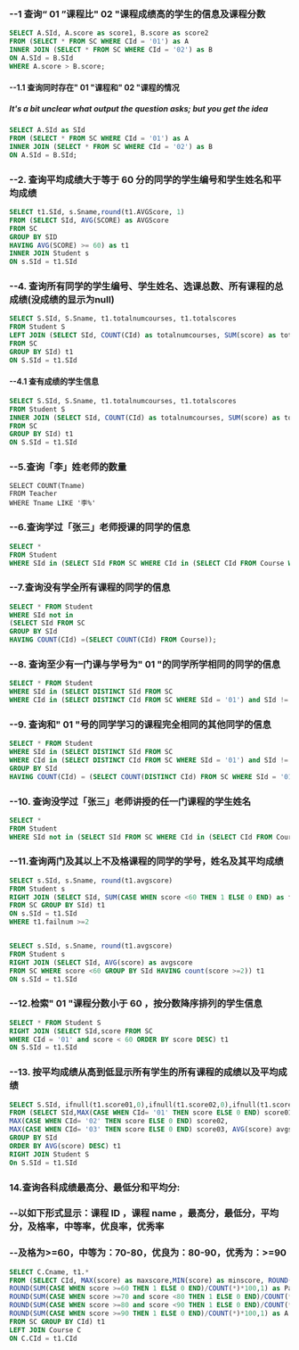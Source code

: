 ### --1 查询“ 01 ”课程比" 02 "课程成绩高的学生的信息及课程分数
~~~~sql
SELECT A.SId, A.score as score1, B.score as score2
FROM (SELECT * FROM SC WHERE CId = '01') as A 
INNER JOIN (SELECT * FROM SC WHERE CId = '02') as B
ON A.SId = B.SId 
WHERE A.score > B.score;
~~~~

#### --1.1 查询同时存在" 01 "课程和" 02 "课程的情况
##### It's a bit unclear what output the question asks; but you get the idea
~~~~sql
SELECT A.SId as SId
FROM (SELECT * FROM SC WHERE CId = '01') as A 
INNER JOIN (SELECT * FROM SC WHERE CId = '02') as B
ON A.SId = B.SId;
~~~~

### --2. 查询平均成绩大于等于 60 分的同学的学生编号和学生姓名和平均成绩
~~~~sql
SELECT t1.SId, s.Sname,round(t1.AVGScore, 1)
FROM (SELECT SId, AVG(SCORE) as AVGScore
FROM SC
GROUP BY SID
HAVING AVG(SCORE) >= 60) as t1 
INNER JOIN Student s
ON s.SId = t1.SId
~~~~

### --4. 查询所有同学的学生编号、学生姓名、选课总数、所有课程的总成绩(没成绩的显示为null)
~~~~sql
SELECT S.SId, S.Sname, t1.totalnumcourses, t1.totalscores
FROM Student S
LEFT JOIN (SELECT SId, COUNT(CId) as totalnumcourses, SUM(score) as totalscores
FROM SC
GROUP BY SId) t1
ON S.SId = t1.SId
~~~~
#### --4.1 查有成绩的学生信息
~~~~sql
SELECT S.SId, S.Sname, t1.totalnumcourses, t1.totalscores
FROM Student S
INNER JOIN (SELECT SId, COUNT(CId) as totalnumcourses, SUM(score) as totalscores
FROM SC
GROUP BY SId) t1
ON S.SId = t1.SId	
~~~~
### --5.查询「李」姓老师的数量
```{SQL}
SELECT COUNT(Tname)
FROM Teacher
WHERE Tname LIKE '李%'
```

### --6.查询学过「张三」老师授课的同学的信息
~~~~sql
SELECT *
FROM Student
WHERE SId in (SELECT SId FROM SC WHERE CId in (SELECT CId FROM Course WHERE TId in (SELECT TId FROM Teacher WHERE Tname = '张三')))
~~~~

### --7.查询没有学全所有课程的同学的信息
~~~~sql
SELECT * FROM Student
WHERE SId not in
(SELECT SId FROM SC
GROUP BY SId
HAVING COUNT(CId) =(SELECT COUNT(CId) FROM Course));
~~~~

### --8. 查询至少有一门课与学号为" 01 "的同学所学相同的同学的信息 
~~~~sql
SELECT * FROM Student
WHERE SId in (SELECT DISTINCT SId FROM SC
WHERE CId in (SELECT DISTINCT CId FROM SC WHERE SId = '01') and SId !='01')
~~~~

### --9. 查询和" 01 "号的同学学习的课程完全相同的其他同学的信息 
~~~~sql
SELECT * FROM Student
WHERE SId in (SELECT DISTINCT SId FROM SC
WHERE CId in (SELECT DISTINCT CId FROM SC WHERE SId = '01') and SId !='01'
GROUP BY SId
HAVING COUNT(CId) = (SELECT COUNT(DISTINCT CId) FROM SC WHERE SId = '01'))
~~~~

### --10. 查询没学过「张三」老师讲授的任一门课程的学生姓名 
~~~~sql
SELECT *
FROM Student
WHERE SId not in (SELECT SId FROM SC WHERE CId in (SELECT CId FROM Course WHERE TId in (SELECT TId FROM Teacher WHERE Tname = '张三')))
~~~~

### --11.查询两门及其以上不及格课程的同学的学号，姓名及其平均成绩
~~~~sql
SELECT s.SId, s.Sname, round(t1.avgscore)
FROM Student s
RIGHT JOIN (SELECT SId, SUM(CASE WHEN score <60 THEN 1 ELSE 0 END) as failnum, AVG(score) as avgscore
FROM SC GROUP BY SId) t1
ON s.SId = t1.SId
WHERE t1.failnum >=2
~~~~

~~~~sql

SELECT s.SId, s.Sname, round(t1.avgscore)
FROM Student s
RIGHT JOIN (SELECT SId, AVG(score) as avgscore
FROM SC WHERE score <60 GROUP BY SId HAVING count(score >=2)) t1
ON s.SId = t1.SId
~~~~

### --12.检索" 01 "课程分数小于 60 ，按分数降序排列的学生信息
~~~~sql
SELECT * FROM Student S
RIGHT JOIN (SELECT SId,score FROM SC
WHERE CId = '01' and score < 60 ORDER BY score DESC) t1
ON S.SId = t1.SId
~~~~

### --13. 按平均成绩从高到低显示所有学生的所有课程的成绩以及平均成绩
~~~~sql
SELECT S.SId, ifnull(t1.score01,0),ifnull(t1.score02,0),ifnull(t1.score03,0), round(ifnull(t1.avgscore,0),1)
FROM (SELECT SId,MAX(CASE WHEN CId= '01' THEN score ELSE 0 END) score01,
MAX(CASE WHEN CId= '02' THEN score ELSE 0 END) score02,
MAX(CASE WHEN CId= '03' THEN score ELSE 0 END) score03, AVG(score) avgscore from SC
GROUP BY SId
ORDER BY AVG(score) DESC) t1
RIGHT JOIN Student S
On S.SId = t1.SId
~~~~
### 14.查询各科成绩最高分、最低分和平均分:
### --以如下形式显示：课程 ID ，课程 name ，最高分，最低分，平均分，及格率，中等率，优良率，优秀率
### --及格为>=60，中等为：70-80，优良为：80-90，优秀为：>=90
~~~~sql
SELECT C.Cname, t1.*
FROM (SELECT CId, MAX(score) as maxscore,MIN(score) as minscore, ROUND(AVG(score),1) as avgscore, 
ROUND(SUM(CASE WHEN score >=60 THEN 1 ELSE 0 END)/COUNT(*)*100,1) as Passed,
ROUND(SUM(CASE WHEN score >=70 and score <80 THEN 1 ELSE 0 END)/COUNT(*)*100,1) as C,
ROUND(SUM(CASE WHEN score >=80 and score <90 THEN 1 ELSE 0 END)/COUNT(*)*100,1) as B,
ROUND(SUM(CASE WHEN score >=90 THEN 1 ELSE 0 END)/COUNT(*)*100,1) as A
FROM SC GROUP BY CId) t1
LEFT JOIN Course C
ON C.CId = t1.CId
~~~~
